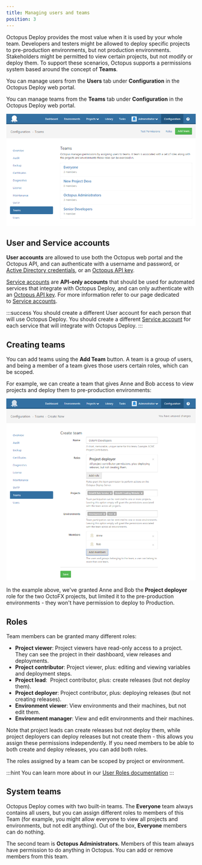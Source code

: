 ```yaml
---
title: Managing users and teams
position: 3
---
```



Octopus Deploy provides the most value when it is used by your whole team. Developers and testers might be allowed to deploy specific projects to pre-production environments, but not production environments. Stakeholders might be permitted to view certain projects, but not modify or deploy them. To support these scenarios, Octopus supports a permissions system based around the concept of **Teams**.


You can manage users from the **Users** tab under **Configuration** in the Octopus Deploy web portal.


You can manage teams from the **Teams** tab under **Configuration** in the Octopus Deploy web portal.


![](/docs/images/3048123/3277938.png)

## User and Service accounts


**User accounts** are allowed to use both the Octopus web portal and the Octopus API, and can authenticate with a username and password, or [Active Directory credentials](/docs/home/administration/authentication-providers/active-directory-authentication.md), or an [Octopus API key](/docs/home/how-to/how-to-create-an-api-key.md).


[Service accounts](/docs/home/administration/managing-users-and-teams/service-accounts.md) are **API-only accounts** that should be used for automated services that integrate with Octopus Deploy, and can only authenticate with an [Octopus API key](/docs/home/how-to/how-to-create-an-api-key.md). For more information refer to our page dedicated to [Service accounts](/docs/home/administration/managing-users-and-teams/service-accounts.md).

:::success
You should create a different User account for each person that will use Octopus Deploy. You should create a different [Service account](/docs/home/administration/managing-users-and-teams/service-accounts.md) for each service that will integrate with Octopus Deploy.
:::

## Creating teams


You can add teams using the **Add Team** button. A team is a group of users, and being a member of a team gives those users certain roles, which can be scoped.


For example, we can create a team that gives Anne and Bob access to view projects and deploy them to pre-production environments:


![](/docs/images/3048123/3277937.png)


In the example above, we've granted Anne and Bob the **Project deployer** role for the two OctoFX projects, but limited it to the pre-production environments - they won't have permission to deploy to Production.

## Roles


Team members can be granted many different roles:

- **Project viewer**:
Project viewers have read-only access to a project. They can see the project in their dashboard, view releases and deployments.
- **Project contributor**:
Project viewer, plus: editing and viewing variables and deployment steps.
- **Project lead**: 
Project contributor, plus: create releases (but not deploy them).
- **Project deployer**: 
Project contributor, plus: deploying releases (but not creating releases).
- **Environment viewer**:
View environments and their machines, but not edit them.
- **Environment manager**:
View and edit environments and their machines.



Note that project leads can create releases but not deploy them, while project deployers can deploy releases but not create them - this allows you assign these permissions independently. If you need members to be able to both create and deploy releases, you can add both roles.


The roles assigned by a team can be scoped by project or environment.

:::hint
You can learn more about in our [User Roles documentation](/docs/home/administration/managing-users-and-teams/user-roles.md)
:::

## System teams


Octopus Deploy comes with two built-in teams. The **Everyone** team always contains all users, but you can assign different roles to members of this Team (for example, you might allow everyone to view all projects and environments, but not edit anything). Out of the box, **Everyone** members can do nothing.


The second team is **Octopus Administrators.** Members of this team always have permission to do anything in Octopus. You can add or remove members from this team.
